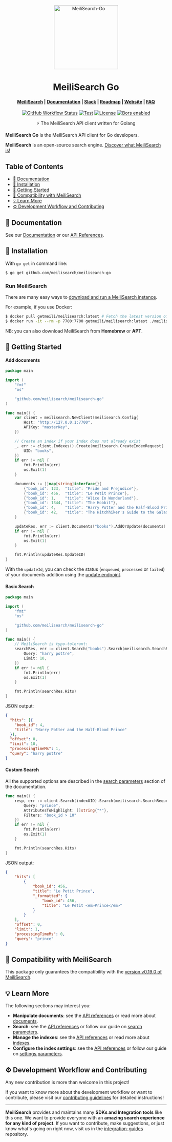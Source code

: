 <p align="center">
  <img src="https://res.cloudinary.com/meilisearch/image/upload/v1587402338/SDKs/meilisearch_go.svg" alt="MeiliSearch-Go" width="200" height="200" />
</p>

<h1 align="center">MeiliSearch Go</h1>

<h4 align="center">
  <a href="https://github.com/meilisearch/MeiliSearch">MeiliSearch</a> |
  <a href="https://docs.meilisearch.com">Documentation</a> |
  <a href="https://slack.meilisearch.com">Slack</a> |
  <a href="https://roadmap.meilisearch.com/tabs/1-under-consideration">Roadmap</a> |
  <a href="https://www.meilisearch.com">Website</a> |
  <a href="https://docs.meilisearch.com/faq">FAQ</a>
</h4>

<p align="center">
  <a href="https://github.com/meilisearch/meilisearch-go/actions"><img src="https://github.com/meilisearch/meilisearch-go/workflows/Tests/badge.svg" alt="GitHub Workflow Status"></a>
  <a href="https://goreportcard.com/report/github.com/meilisearch/meilisearch-go"><img src="https://goreportcard.com/badge/github.com/meilisearch/meilisearch-go" alt="Test"></a>
  <a href="https://github.com/meilisearch/meilisearch-go/blob/main/LICENSE"><img src="https://img.shields.io/badge/license-MIT-informational" alt="License"></a>
  <a href="https://app.bors.tech/repositories/28783"><img src="https://bors.tech/images/badge_small.svg" alt="Bors enabled"></a>
</p>

<p align="center">⚡ The MeiliSearch API client written for Golang</p>

**MeiliSearch Go** is the MeiliSearch API client for Go developers.

**MeiliSearch** is an open-source search engine. [Discover what MeiliSearch is!](https://github.com/meilisearch/MeiliSearch)

## Table of Contents <!-- omit in toc -->

- [📖 Documentation](#-documentation)
- [🔧 Installation](#-installation)
- [🚀 Getting Started](#-getting-started)
- [🤖 Compatibility with MeiliSearch](#-compatibility-with-meilisearch)
- [💡 Learn More](#-learn-more)
- [⚙️ Development Workflow and Contributing](#️-development-workflow-and-contributing)

## 📖 Documentation

See our [Documentation](https://docs.meilisearch.com/learn/tutorials/getting_started.html) or our [API References](https://docs.meilisearch.com/reference/api/).

## 🔧 Installation

With `go get` in command line:
```bash
$ go get github.com/meilisearch/meilisearch-go
```

### Run MeiliSearch <!-- omit in toc -->

There are many easy ways to [download and run a MeiliSearch instance](https://docs.meilisearch.com/reference/features/installation.html#download-and-launch).

For example, if you use Docker:

```bash
$ docker pull getmeili/meilisearch:latest # Fetch the latest version of MeiliSearch image from Docker Hub
$ docker run -it --rm -p 7700:7700 getmeili/meilisearch:latest ./meilisearch --master-key=masterKey
```

NB: you can also download MeiliSearch from **Homebrew** or **APT**.

## 🚀 Getting Started

#### Add documents <!-- omit in toc -->

```go
package main

import (
    "fmt"
    "os"

    "github.com/meilisearch/meilisearch-go"
)

func main() {
    var client = meilisearch.NewClient(meilisearch.Config{
        Host: "http://127.0.0.1:7700",
        APIKey: "masterKey",
    })

    // Create an index if your index does not already exist
    _, err := client.Indexes().Create(meilisearch.CreateIndexRequest{
        UID: "books",
    })
    if err != nil {
        fmt.Println(err)
        os.Exit(1)
    }

    documents := []map[string]interface{}{
        {"book_id": 123,  "title": "Pride and Prejudice"},
        {"book_id": 456,  "title": "Le Petit Prince"},
        {"book_id": 1,    "title": "Alice In Wonderland"},
        {"book_id": 1344, "title": "The Hobbit"},
        {"book_id": 4,    "title": "Harry Potter and the Half-Blood Prince"},
        {"book_id": 42,   "title": "The Hitchhiker's Guide to the Galaxy"},
    }

    updateRes, err := client.Documents("books").AddOrUpdate(documents) // => { "updateId": 0 }
    if err != nil {
        fmt.Println(err)
        os.Exit(1)
    }

    fmt.Println(updateRes.UpdateID)
}
```

With the `updateId`, you can check the status (`enqueued`, `processed` or `failed`) of your documents addition using the [update endpoint](https://docs.meilisearch.com/reference/api/updates.html#get-an-update-status).

#### Basic Search <!-- omit in toc -->

```go
package main

import (
    "fmt"
    "os"

    "github.com/meilisearch/meilisearch-go"
)

func main() {
    // MeiliSearch is typo-tolerant:
    searchRes, err := client.Search("books").Search(meilisearch.SearchRequest{
        Query: "harry pottre",
        Limit: 10,
    })
    if err != nil {
        fmt.Println(err)
        os.Exit(1)
    }

    fmt.Println(searchRes.Hits)
}
```

JSON output:
```json
{
  "hits": [{
    "book_id": 4,
    "title": "Harry Potter and the Half-Blood Prince"
  }],
  "offset": 0,
  "limit": 10,
  "processingTimeMs": 1,
  "query": "harry pottre"
}
```

#### Custom Search <!-- omit in toc -->

All the supported options are described in the [search parameters](https://docs.meilisearch.com/reference/features/search_parameters.html) section of the documentation.

```go
func main() {
    resp, err := client.Search(indexUID).Search(meilisearch.SearchRequest{
        Query: "prince",
        AttributesToHighlight: []string{"*"},
        Filters: "book_id > 10"
    })
    if err != nil {
        fmt.Println(err)
        os.Exit(1)
    }

    fmt.Println(searchRes.Hits)
}
```

JSON output:
```json
{
    "hits": [
        {
            "book_id": 456,
            "title": "Le Petit Prince",
            "_formatted": {
                "book_id": 456,
                "title": "Le Petit <em>Prince</em>"
            }
        }
    ],
    "offset": 0,
    "limit": 1,
    "processingTimeMs": 0,
    "query": "prince"
}
```

## 🤖 Compatibility with MeiliSearch

This package only guarantees the compatibility with the [version v0.19.0 of MeiliSearch](https://github.com/meilisearch/MeiliSearch/releases/tag/v0.19.0).

## 💡 Learn More

The following sections may interest you:

- **Manipulate documents**: see the [API references](https://docs.meilisearch.com/reference/api/documents.html) or read more about [documents](https://docs.meilisearch.com/learn/core_concepts/documents.html).
- **Search**: see the [API references](https://docs.meilisearch.com/reference/api/search.html) or follow our guide on [search parameters](https://docs.meilisearch.com/reference/features/search_parameters.html).
- **Manage the indexes**: see the [API references](https://docs.meilisearch.com/reference/api/indexes.html) or read more about [indexes](https://docs.meilisearch.com/learn/core_concepts/indexes.html).
- **Configure the index settings**: see the [API references](https://docs.meilisearch.com/reference/api/settings.html) or follow our guide on [settings parameters](https://docs.meilisearch.com/reference/features/settings.html).

## ⚙️ Development Workflow and Contributing

Any new contribution is more than welcome in this project!

If you want to know more about the development workflow or want to contribute, please visit our [contributing guidelines](/CONTRIBUTING.md) for detailed instructions!

<hr>

**MeiliSearch** provides and maintains many **SDKs and Integration tools** like this one. We want to provide everyone with an **amazing search experience for any kind of project**. If you want to contribute, make suggestions, or just know what's going on right now, visit us in the [integration-guides](https://github.com/meilisearch/integration-guides) repository.
